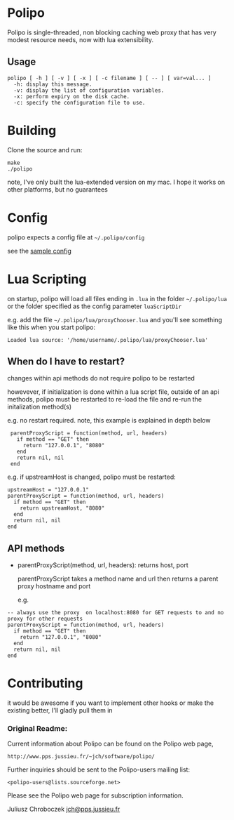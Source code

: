 # Polipo

Polipo is single-threaded, non blocking caching web proxy that has
very modest resource needs, now with lua extensibility.

## Usage
```
polipo [ -h ] [ -v ] [ -x ] [ -c filename ] [ -- ] [ var=val... ]
  -h: display this message.
  -v: display the list of configuration variables.
  -x: perform expiry on the disk cache.
  -c: specify the configuration file to use.
```


# Building

Clone the source and run:

```
make
./polipo
```

note, I've only built the lua-extended version on my mac. I hope it works on other platforms, but no guarantees


# Config

polipo expects a config file at ```~/.polipo/config```

see the [sample config](config.sample)


# Lua Scripting

on startup, polipo will load all files ending in ```.lua``` in the folder ```~/.polipo/lua``` or the folder specified as the config parameter ```luaScriptDir```

e.g. add the file ```~/.polipo/lua/proxyChooser.lua``` and you'll see something like this when you start polipo:
```
Loaded lua source: '/home/username/.polipo/lua/proxyChooser.lua'
```

## When do I have to restart?

changes within api methods do not require polipo to be restarted

howevever, if initialization is done within a lua script file, outside of an api methods, polipo must be restarted to re-load the file and re-run the initalization method(s)

e.g. no restart required. note, this example is explained in depth below
```
 parentProxyScript = function(method, url, headers)
   if method == "GET" then
     return "127.0.0.1", "8080"
   end
   return nil, nil
 end
```

e.g. if upstreamHost is changed, polipo must be restarted:
```
upstreamHost = "127.0.0.1"
parentProxyScript = function(method, url, headers)
  if method == "GET" then
    return upstreamHost, "8080"
  end
  return nil, nil
end
```


## API methods

 - parentProxyScript(method, url, headers): returns host, port

   parentProxyScript takes a method name and url then returns a parent proxy hostname and port

   e.g.
```
-- always use the proxy  on localhost:8080 for GET requests to and no proxy for other requests
parentProxyScript = function(method, url, headers)
  if method == "GET" then
    return "127.0.0.1", "8080"
  end
  return nil, nil
end
```


# Contributing

it would be awesome if you want to implement other hooks or make the existing better, I'll gladly pull them in

### Original Readme:

Current information about Polipo can be found on the Polipo web page,

    http://www.pps.jussieu.fr/~jch/software/polipo/

Further inquiries should be sent to the Polipo-users mailing list:

    <polipo-users@lists.sourceforge.net>

Please see the Polipo web page for subscription information.


Juliusz Chroboczek
<jch@pps.jussieu.fr>
